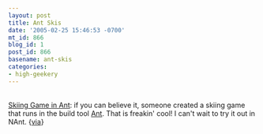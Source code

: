 ```yaml
---
layout: post
title: Ant Skis
date: '2005-02-25 15:46:53 -0700'
mt_id: 866
blog_id: 1
post_id: 866
basename: ant-skis
categories:
- high-geekery
---
```

<br /><a href="http://jonaquino.blogspot.com/2005/02/first-video-game-written-in-ant.html">Skiing Game in Ant</a>: if you can believe it, someone created a skiing game that runs in the build tool <a href="http://ant.apache.org/">Ant</a>. That is freakin' cool! I can't wait to try it out in NAnt. {<a href="http://www.stonecottage.com/josh/archives/000865.html">via</a>}<br /><br /><br />

